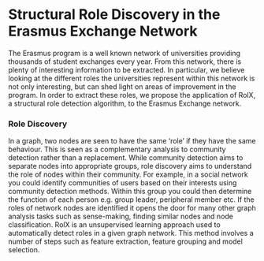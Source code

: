 # Structural Role Discovery in the Erasmus Exchange Network 
The Erasmus program is a well known network of universities providing thousands of student exchanges every year. From this network, there is plenty of interesting information to be extracted. In particular, we believe looking at the different roles the universities represent within this network is not only interesting, but can shed light on areas of improvement in the program. In order to extract these roles, we propose the application of RolX, a structural role detection algorithm, to the Erasmus Exchange network.

### Role Discovery
In a graph, two nodes are seen to have the same ‘role’ if they have the same behaviour. This is seen as a complementary analysis to community detection rather than a replacement. While community detection aims to separate nodes into appropriate groups, role discovery aims to understand the role of nodes within their community. For example, in a social network you could identify communities of users based on their interests using community detection methods. Within this group you could then determine the function of each person e.g. group leader, peripheral member etc. If the roles of network nodes are identified it opens the door for many other graph analysis tasks such as sense-making, finding similar nodes and node classification. 
RolX is an unsupervised learning approach used to automatically detect roles in a given graph network. This method involves a number of steps such as feature extraction, feature grouping and model selection.
